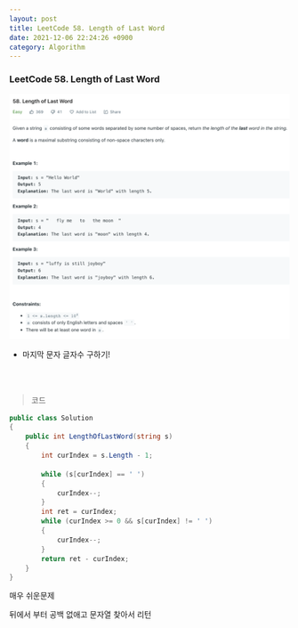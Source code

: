 ```yaml
---
layout: post
title: LeetCode 58. Length of Last Word
date: 2021-12-06 22:24:26 +0900
category: Algorithm
---
```

### LeetCode 58. Length of Last Word

![](/assets/img/leetcode/58.png)

- 마지막 문자 글자수 구하기!

<br><br>

>코드

```c#
public class Solution
{
    public int LengthOfLastWord(string s)
    {
        int curIndex = s.Length - 1;

        while (s[curIndex] == ' ')
        {
            curIndex--;
        }
        int ret = curIndex;
        while (curIndex >= 0 && s[curIndex] != ' ')
        {
            curIndex--;
        }
        return ret - curIndex;
    }
}
```

매우 쉬운문제

뒤에서 부터 공백 없애고 문자열 찾아서 리턴